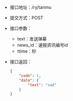 * 接口地址：/ry/tanmu

* 提交方式：POST

* 接口参数：

  * text：发送弹幕
  * news\_id：速报资讯编号id
  * ttime：秒

* 接口返回：

  ```json
  {
      "code": 1,
      "data": {
          "text": "sad"
      }
  }
  ```



